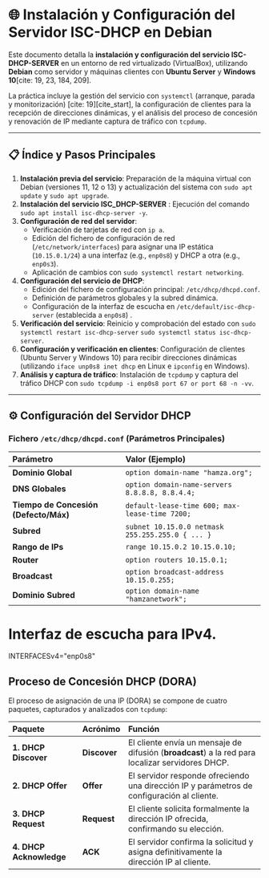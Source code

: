 # 🌐 Instalación y Configuración del Servidor ISC-DHCP en Debian

Este documento detalla la **instalación y configuración del servicio ISC-DHCP-SERVER** en un entorno de red virtualizado (VirtualBox), utilizando **Debian** como servidor y máquinas clientes con **Ubuntu Server** y **Windows 10**[cite: 19, 23, 184, 209].

La práctica incluye la gestión del servicio con `systemctl` (arranque, parada y monitorización) [cite: 19][cite_start], la configuración de clientes para la recepción de direcciones dinámicas, y el análisis del proceso de concesión y renovación de IP mediante captura de tráfico con `tcpdump`.

***

## 📋 Índice y Pasos Principales

1.  **Instalación previa del servicio**: Preparación de la máquina virtual con Debian (versiones 11, 12 o 13)  y actualización del sistema con `sudo apt update` y `sudo apt upgrade`.
2.  **Instalación del servicio ISC\_DHCP-SERVER** : Ejecución del comando `sudo apt install isc-dhcp-server -y`.
3.  **Configuración de red del servidor**:
    * Verificación de tarjetas de red con `ip a`.
    * Edición del fichero de configuración de red (`/etc/network/interfaces`)  para asignar una IP estática (`10.15.0.1/24`) a una interfaz (e.g., `enp0s8`)  y DHCP a otra (e.g., `enp0s3`).
    * Aplicación de cambios con `sudo systemctl restart networking`.
4.  **Configuración del servicio de DHCP**:
    * Edición del fichero de configuración principal: `/etc/dhcp/dhcpd.conf`.
    * Definición de parámetros globales y la subred dinámica.
    * Configuración de la interfaz de escucha en `/etc/default/isc-dhcp-server` (establecida a `enp0s8`) .
5.  **Verificación del servicio**: Reinicio y comprobación del estado con `sudo systemctl restart isc-dhcp-server` `sudo systemctl status isc-dhcp-server`.
6.  **Configuración y verificación en clientes**: Configuración de clientes (Ubuntu Server y Windows 10) para recibir direcciones dinámicas (utilizando `iface unp0s8 inet dhcp` en Linux e `ipconfig` en Windows).
7.  **Análisis y captura de tráfico**: Instalación de `tcpdump` y captura del tráfico DHCP con `sudo tcpdump -i enp0s8 port 67 or port 68 -n -vv`.

***

## ⚙️ Configuración del Servidor DHCP

### Fichero `/etc/dhcp/dhcpd.conf` (Parámetros Principales)

| Parámetro | Valor (Ejemplo) |
| :--- | :--- |
| **Dominio Global** | `option domain-name "hamza.org";` |
| **DNS Globales** | `option domain-name-servers 8.8.8.8, 8.8.4.4;` |
| **Tiempo de Concesión (Defecto/Máx)** | `default-lease-time 600; max-lease-time 7200;` |
| **Subred** | `subnet 10.15.0.0 netmask 255.255.255.0 { ... }` |
| **Rango de IPs** | `range 10.15.0.2 10.15.0.10;`  |
| **Router** | `option routers 10.15.0.1;` |
| **Broadcast** | `option broadcast-address 10.15.0.255;` |
| **Dominio Subred** | `option domain-name "hamzanetwork";` |

# Interfaz de escucha para IPv4.
INTERFACESv4="enp0s8"

## Proceso de Concesión DHCP (DORA)

El proceso de asignación de una IP (DORA) se compone de cuatro paquetes, capturados y analizados con `tcpdump`:

| Paquete | Acrónimo | Función |
| :--- | :--- | :--- |
| **1. DHCP Discover** | **Discover** | El cliente envía un mensaje de difusión (**broadcast**) a la red para localizar servidores DHCP. |
| **2. DHCP Offer** | **Offer** | El servidor responde ofreciendo una dirección IP y parámetros de configuración al cliente. |
| **3. DHCP Request** | **Request** | El cliente solicita formalmente la dirección IP ofrecida, confirmando su elección. |
| **4. DHCP Acknowledge** | **ACK** | El servidor confirma la solicitud y asigna definitivamente la dirección IP al cliente. |

